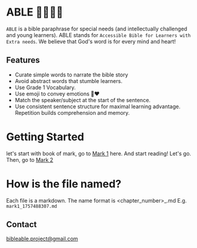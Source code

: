 # ABLE 👦🏼🧒🏻

`ABLE` is a bible paraphrase for special needs (and intellectually challenged and young learners). ABLE stands for `Accessible Bible for Learners with Extra needs`. We believe that God's word is for every mind and heart!


## Features

- Curate simple words to narrate the bible story
- Avoid abstract words that stumble learners.
- Use Grade 1 Vocabulary.
- Use emoji to convey emotions 🥹♥️
- Match the speaker/subject at the start of the sentence.
- Use consistent sentence structure for maximal learning advantage. Repetition builds comprehension and memory.

# Getting Started 

let's start with book of mark, go to [Mark 1](https://github.com/bibleable/able/blob/main/mark/mark1_1757488307.md) here. And start reading! Let's go. Then, go to [Mark 2](https://github.com/bibleable/able/blob/main/mark/mark2_1757488422.md)


# How is the file named? 

Each file is a markdown. The name format is <chapter><chapter_number>_<timestamp>.md E.g. `mark1_1757488307.md` 

## Contact

[bibleable.project@gmail.com](mailto:bibleable.project@gmail.com)
